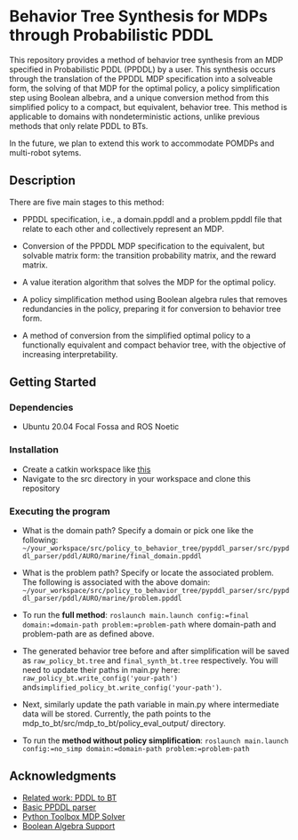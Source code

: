 # Behavior Tree Synthesis for MDPs through Probabilistic PDDL 

This repository provides a method of behavior tree synthesis from an MDP specified in Probabilistic PDDL (PPDDL) by a user. This synthesis occurs through the translation of the PPDDL MDP specification into a solveable form, the solving of that MDP for the optimal policy, a policy simplification step using Boolean albebra, and a unique conversion method from this simplified policy to a compact, but equivalent, behavior tree. This method is applicable to domains with nondeterministic actions, unlike previous methods that only relate PDDL to BTs.

In the future, we plan to extend this work to accommodate POMDPs and multi-robot sytems.

## Description

There are five main stages to this method:

* PPDDL specification, i.e., a domain.ppddl and a problem.ppddl file that relate to each other and collectively represent an MDP.

* Conversion of the PPDDL MDP specification to the equivalent, but solvable matrix form: the transition probability matrix, and the reward matrix.

* A value iteration algorithm that solves the MDP for the optimal policy.

* A policy simplification method using Boolean algebra rules that removes redundancies in the policy, preparing it for conversion to behavior tree form.

* A method of conversion from the simplified optimal policy to a functionally equivalent and compact behavior tree, with the objective of increasing interpretability.

## Getting Started

### Dependencies

* Ubuntu 20.04 Focal Fossa and ROS Noetic

### Installation

* Create a catkin workspace like [this](http://wiki.ros.org/catkin/Tutorials/create_a_workspace)
* Navigate to the src directory in your workspace and clone this repository

### Executing the program 

* What is the domain path? Specify a domain or pick one like the following: ```~/your_workspace/src/policy_to_behavior_tree/pypddl_parser/src/pypddl_parser/pddl/AURO/marine/final_domain.ppddl```

* What is the problem path? Specify or locate the associated problem. The following is associated with the above domain: ```~/your_workspace/src/policy_to_behavior_tree/pypddl_parser/src/pypddl_parser/pddl/AURO/marine/problem.ppddl```

* To run the **full method**: ```roslaunch main.launch config:=final domain:=domain-path problem:=problem-path``` where domain-path and problem-path are as defined above.

* The generated behavior tree before and after simplification will be saved as ```raw_policy_bt.tree``` and ```final_synth_bt.tree``` respectively. You will need to update their paths in main.py here: ```raw_policy_bt.write_config('your-path')``` and```simplified_policy_bt.write_config('your-path')```.

* Next, similarly update the path variable in main.py where intermediate data will be stored. Currently, the path points to the mdp_to_bt/src/mdp_to_bt/policy_eval_output/ directory.

* To run the **method without policy simplification**: ```roslaunch main.launch config:=no_simp domain:=domain-path problem:=problem-path```

## Acknowledgments

* [Related work: PDDL to BT](https://arxiv.org/abs/2101.01964)
* [Basic PPDDL parser](https://github.com/thiagopbueno/pypddl-parser)
* [Python Toolbox MDP Solver](https://pymdptoolbox.readthedocs.io/en/latest/api/mdp.html)
* [Boolean Algebra Support](https://docs.sympy.org/latest/modules/logic.html)






